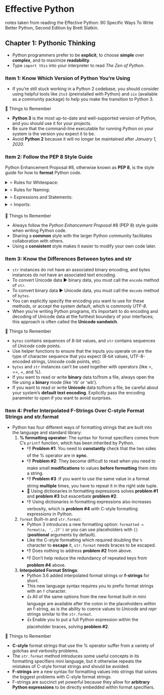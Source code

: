 # Effective Python

notes taken from reading the Effective Python: 90 Specific Ways To Write Better Python, Second Edition by Brett Slatkin.

## Chapter 1: Pythonic Thinking

- Python programmers prefer to be **explicit**, to choose **simple** over **complex**, and to maximize **readability**.
- Type `import this` into your interpreter to read *The Zen of Python*.

### Item 1: Know Which Version of Python You’re Using

- If you’re still stuck working in a Python 2 codebase, you should consider using helpful tools like `2to3` (preinstalled with Python) and `six` (available as a community package) to
help you make the transition to Python 3.

📆 Things to Remember

- **Python 3** is the most up-to-date and well-supported version of Python, and you should use it for your projects.
- Be sure that the command-line executable for running Python on your system is the version you expect it to be.
- Avoid **Python 2** because it will no longer be maintained after *January 1, 2020*.

### Item 2: Follow the PEP 8 Style Guide

Python Enhancement Proposal #8, otherwise known as **PEP 8**, is the style guide for how to **format** Python code.

<details><summary>⭐ Rules for Whitespace:</summary>

- Use **spaces** instead of **tabs** for indentation.
- Use **four spaces** for each level of syntactically significant indenting.
- Lines should be **79** characters in length or less.
- Continuations of **long expressions** onto additional lines should be indented by **four** extra spaces from their normal indentation level.
- In a file, functions and classes should be separated by **two blank lines**.
- In a class, methods should be separated by **one blank line**.
- In a dictionary, put **no whitespace** between each **key** and **colon**, and put a **single space** before the corresponding value if it fits on the same line.
- Put one and only **one—space** before and after the `=` operator in a variable assignment.
- For type **annotations**, ensure that there is **no separation** between the variable name and the colon, and use a **space** before the type information.
</details>

<details><summary>⭐ Rules for Naming:</summary>

- Functions, variables, and attributes should be in `lowercase_underscore` format.
- Protected instance attributes should be in `_leading_underscore` format.
- Private instance attributes should be in `__double_leading_underscore` format.
- Classes (including exceptions) should be in `CapitalizedWord` format.
- Module-level constants should be in `ALL_CAPS` format.
- Instance methods in classes should use self, which refers to the object, as the name of the first parameter.
- Class methods should use `cls`, which refers to the class, as the name of the first parameter.
</details>

<details><summary>⭐ Expressions and Statements:</summary>

- Use inline negation `(if a is not b)` instead of negation of positive expressions `(if not a is b)`.
- Don’t check for **empty** containers or sequences (like [] or '') by comparing the length to zero (`if len(somelist) == 0`). Use `if not somelist` and assume that empty values will implicitly evaluate to `False`.
- The same thing goes for non-empty containers or sequences (like [1] or 'hi'). The statement if `somelist` is implicitly `True` for nonempty values.
- Avoid **single-line** `if` statements, `for` and `while` loops, and `except` compound statements. Spread these over multiple lines for clarity.
- If you can’t fit an expression on one line, surround it with parentheses and add line breaks and indentation to make it easier to read.
- Prefer surrounding multiline expressions with parentheses over using the \ line continuation character.
</details>

<details><summary>⭐ Imports:</summary>

- Always put import statements (including `from x import y`) at the **top** of a file.
- Always use **absolute** names for modules when importing them, not names **relative** to the current module’s own path. For example, to import the foo module from within the bar package, you should use f`rom bar import foo`, not just `import foo`.
- If you must do relative imports, use the **explicit** syntax `from . import foo`.
- Imports should be in sections in the following **order**: standard library modules, third-party modules, your own modules. Each subsection should have imports in **alphabetical** order.
</details>

📆 Things to Remember

- Always follow the *Python Enhancement Proposal* #8 (PEP 8) style guide when writing Python code.
- Sharing a **common** style with the larger Python community facilitates collaboration with others.
- Using a **consistent** style makes it easier to modify your own code later.

### Item 3: Know the Differences Between bytes and str

- `str` instances do not have an associated binary encoding, and bytes instances do not have an associated text encoding.
- To convert Unicode data ▶️ binary data, you must call the `encode` method of `str`.
- To convert binary data ▶️ Unicode data, you must call the `decode` method of `bytes`.
- You can explicitly specify the encoding you want to use for these methods, or accept the system default, which is commonly *UTF-8*.
- When you’re writing Python programs, it’s important to do encoding and decoding of Unicode data at the furthest boundary of your interfaces; this approach is often called the **Unicode sandwich**.

📆 Things to Remember

- `bytes` contains sequences of 8-bit values, and `str` contains sequences of *Unicode* code points.
- Use helper functions to ensure that the inputs you operate on are the type of character sequence that you expect (8-bit values, UTF-8-encoded strings, Unicode code points, etc).
- `bytes` and `str` instances can’t be used together with operators (like >, ==, +, and %).
- If you want to read or write **binary** data to/from a file, always open the file using a **binary** mode (like 'rb' or 'wb').
- If you want to read or write **Unicode** data to/from a file, be careful about your system’s **default text encoding**. Explicitly pass the encoding parameter to open if you want to avoid surprises.

### Item 4: Prefer Interpolated F-Strings Over C-style Format Strings and str.format

- Python has four different ways of formatting strings that are built into the language and standard library:
  1. **% formatting operator**: The syntax for format specifiers comes from C’s `printf` function, which has been inherited by Python.
     - 👎 **Problem #1**: You need to **constantly** check that the two sides of the % operator are in **sync**.
     - 👎 **Problem #2**: They become difficult to read when you need to make small **modifications** to values **before formatting** them into a string.
     - 👎 **Problem #3** :if you want to use the same value in a format string **multiple** times, you have to repeat it in the right side tuple.
     - 🤷 Using dictionaries in formatting expressions solves **problem #1** and **problem #3** but exacerbate **problem #2**.
     - 👎 Using dictionaries in formatting expressions also increases verbosity, which is **problem #4** with C-style formatting expressions in Python.
  2. `format` Built-in and `str.format`:
     - Python 3 introduces a new formatting option: `formatted = format(a, ',.2f')` or you can use placeholders with `{}` (**positional** arguments by default).
     - Like the C-style formatting which required doubling the `%` character to **escape** it, `str.format` needs braces to be escaped.
     - 👎 Does nothing to address **problem #2** from above.
     - 👎 Don’t help reduce the redundancy of repeated keys from **problem #4** above.
  3. **Interpolated Format Strings**:
     - Python 3.6 added interpolated format strings or **f-strings** for short.
     - This new language syntax requires you to prefix format strings with an `f` character.
     - 👍 All of the same options from the new format built-in mini language are available after the colon in the placeholders within an f-string, as is the ability to coerce values to *Unicode* and *repr* strings similar to the `str.format`.
     - 👍 Enable you to put a full Python expression within the placeholder braces, solving **problem #2**.

📆 Things to Remember

- **C-style** format strings that use the % operator suffer from a variety of gotchas and verbosity problems.
- The `str.format` method introduces some useful concepts in its formatting specifiers mini language, but it otherwise repeats the mistakes of C-style format strings and should be avoided.
- **F-strings** are a new syntax for formatting values into strings that solves the biggest problems with C-style format strings.
- F-strings are succinct yet powerful because they allow for **arbitrary Python expressions** to be directly embedded within format specifiers.